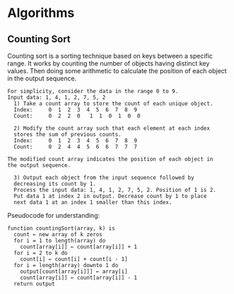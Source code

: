 # Algorithms

## Counting Sort

Counting sort is a sorting technique based on keys between a specific range. It works by counting the number of objects having distinct key values. Then doing some arithmetic to calculate the position of each object in the output sequence.
```
For simplicity, consider the data in the range 0 to 9. 
Input data: 1, 4, 1, 2, 7, 5, 2
  1) Take a count array to store the count of each unique object.
  Index:     0  1  2  3  4  5  6  7  8  9
  Count:     0  2  2  0   1  1  0  1  0  0

  2) Modify the count array such that each element at each index 
  stores the sum of previous counts. 
  Index:     0  1  2  3  4  5  6  7  8  9
  Count:     0  2  4  4  5  6  6  7  7  7

The modified count array indicates the position of each object in 
the output sequence.
 
  3) Output each object from the input sequence followed by 
  decreasing its count by 1.
  Process the input data: 1, 4, 1, 2, 7, 5, 2. Position of 1 is 2.
  Put data 1 at index 2 in output. Decrease count by 1 to place 
  next data 1 at an index 1 smaller than this index.
```
Pseudocode for understanding:
```
function countingSort(array, k) is
  count ← new array of k zeros
  for i = 1 to length(array) do
    count[array[i]] ← count[array[i]] + 1
  for i = 2 to k do
    count[i] ← count[i] + count[i - 1]
  for i = length(array) downto 1 do
    output[count[array[i]]] ← array[i]
    count[array[i]] ← count[array[i]] - 1
  return output
```
